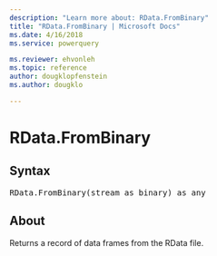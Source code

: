 ```yaml
---
description: "Learn more about: RData.FromBinary"
title: "RData.FromBinary | Microsoft Docs"
ms.date: 4/16/2018
ms.service: powerquery

ms.reviewer: ehvonleh
ms.topic: reference
author: dougklopfenstein
ms.author: dougklo

---
```

# RData.FromBinary

## Syntax

<pre>
RData.FromBinary(stream as binary) as any  
</pre>

## About  
Returns a record of data frames from the RData file.  
  
